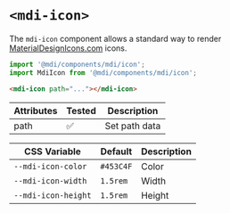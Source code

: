 # `<mdi-icon>`

The `mdi-icon` component allows a standard way to render [MaterialDesignIcons.com](https://materialdesignicons.com) icons.

```typescript
import '@mdi/components/mdi/icon';
import MdiIcon from '@mdi/components/mdi/icon';
```

```html
<mdi-icon path="..."></mdi-icon>
```

| Attributes | Tested   | Description |
| ---------- | -------- | ----------- |
| path       | &#x2705; | Set path data |


| CSS Variable        | Default   | Description |
| ------------------- | --------- | ----------- |
| `--mdi-icon-color`  | `#453C4F` | Color       |
| `--mdi-icon-width`  | `1.5rem`  | Width       |
| `--mdi-icon-height` | `1.5rem`  | Height      |